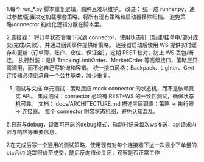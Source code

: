 1.每个 run_*.py 脚本重复逻辑，臃肿且难以维护。
改进：
统一成 runner.py，通过参数/配置决定加载哪套策略。将所有现有策略和启动器移除归档。
避免策略/connector 初始化逻辑分散在脚本里。

2.连接器： 将订单状态管理下沉到 connector，使用状态机（新建/挂单中/部分成交/完成/失败），并通过回调事件提供给策略。
连接器启动后使用 WS 提供实时缓存和更新（订单簿、账户、仓位、保证金），定期 REST 校对，防止 WS 丢包/断连。
执行封装：提供 TrackingLimitOrder、MarketOrder 等高级接口，策略层只需调用，而不必自己写轮询和容错。
统一接口风格：Backpack、Lighter、Grvt 连接器必须继承自一个公共基类，减少重复。

5. 测试与文档
单元测试：策略层应 mock connector 的状态机，而不是依赖真实 API。
集成测试：connector 必须有 REST+WS 的一致性测试，确保状态机可靠。
文档：
docs/ARCHITECTURE.md 描述三层职责：策略 → 执行器 → 连接器。
每个 connector 附带状态机图，避免认知混乱。

6.日志与debug，设置可开启的debug模式，启动时记录每次ws推送，api请求内容与响应等重要信息。

7.在完成后写一个通用的测试策略，使用现有对每个连接器下达一次最小下单量的btc合约 追踪限价至成交，随后反向市价关闭，观察是否正常工作